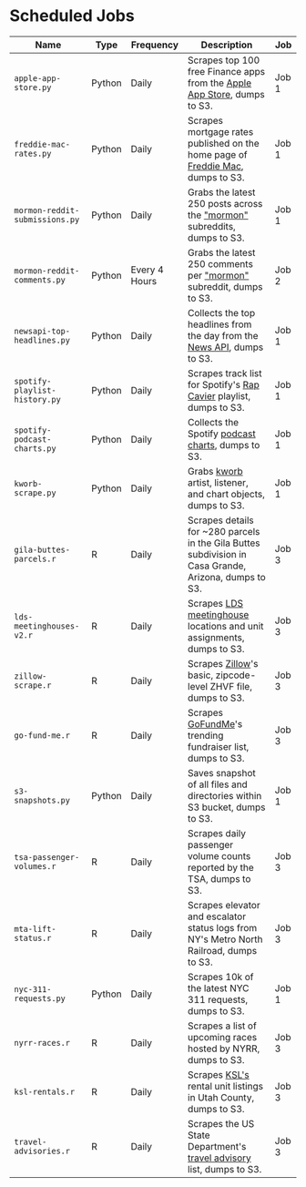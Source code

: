 # Scheduled Jobs

| Name  | Type | Frequency | Description | Job |
| ------------- | ------------- | ------------- | ------------- | ------------- |
| `apple-app-store.py`  | Python  | Daily  | Scrapes top 100 free Finance apps from the [Apple App Store](https://apps.apple.com/us/charts/iphone/finance-apps/6015?chart=top-free), dumps to S3.  | Job 1 |
| `freddie-mac-rates.py`  | Python  | Daily  | Scrapes mortgage rates published on the home page of [Freddie Mac](https://www.freddiemac.com/), dumps to S3. | Job 1 |
| `mormon-reddit-submissions.py`  | Python  | Daily  | Grabs the latest 250 posts across the ["mormon"](https://www.reddit.com/r/mormon/) subreddits, dumps to S3.  | Job 1 |
| `mormon-reddit-comments.py`  | Python  | Every 4 Hours  | Grabs the latest 250 comments per ["mormon"](https://www.reddit.com/r/mormon/) subreddit, dumps to S3.  | Job 2 |
| `newsapi-top-headlines.py`  | Python  | Daily  | Collects the top headlines from the day from the [News API](https://newsapi.org/), dumps to S3.  | Job 1 |
| `spotify-playlist-history.py`  | Python  | Daily  | Scrapes track list for Spotify's [Rap Cavier](https://open.spotify.com/playlist/37i9dQZF1DX0XUsuxWHRQd?si=8f0f87a0d4e04e0f) playlist, dumps to S3. | Job 1 |
| `spotify-podcast-charts.py`  | Python  | Daily  | Collects the Spotify [podcast charts](https://podcastcharts.byspotify.com/), dumps to S3. | Job 1 |
| `kworb-scrape.py`  | Python  | Daily  | Grabs [kworb](https://kworb.net/) artist, listener, and chart objects, dumps to S3. | Job 1 |
| `gila-buttes-parcels.r`  | R  | Daily  | Scrapes details for ~280 parcels in the Gila Buttes subdivision in Casa Grande, Arizona, dumps to S3. | Job 3 |
| `lds-meetinghouses-v2.r`  | R  | Daily  | Scrapes [LDS meetinghouse](https://ldsmeetinghouses.com/) locations and unit assignments, dumps to S3. | Job 3 |
| `zillow-scrape.r`  | R  | Daily  | Scrapes [Zillow](https://www.zillow.com/research/data/)'s basic, zipcode-level ZHVF file, dumps to S3. | Job 3 |
| `go-fund-me.r`  | R  | Daily  | Scrapes [GoFundMe](https://www.gofundme.com/discover)'s trending fundraiser list, dumps to S3. | Job 3 |
| `s3-snapshots.py`  | Python  | Daily  | Saves snapshot of all files and directories within S3 bucket, dumps to S3.  | Job 1 |
| `tsa-passenger-volumes.r`  | R  | Daily  | Scrapes daily passenger volume counts reported by the TSA, dumps to S3.  | Job 3 |
| `mta-lift-status.r`  | R  | Daily  | Scrapes elevator and escalator status logs from NY's Metro North Railroad, dumps to S3.  | Job 3 |
| `nyc-311-requests.py`  | Python  | Daily  | Scrapes 10k of the latest NYC 311 requests, dumps to S3. | Job 1 |
| `nyrr-races.r`  | R  | Daily  | Scrapes a list of upcoming races hosted by NYRR, dumps to S3. | Job 3 |
| `ksl-rentals.r`  | R  | Daily  | Scrapes [KSL's](https://homes.ksl.com/rent/search) rental unit listings in Utah County, dumps to S3. | Job 3 |
| `travel-advisories.r`  | R  | Daily  | Scrapes the US State Department's [travel advisory](https://travel.state.gov/content/travel/en/traveladvisories/traveladvisories.html/) list, dumps to S3. | Job 3 |
